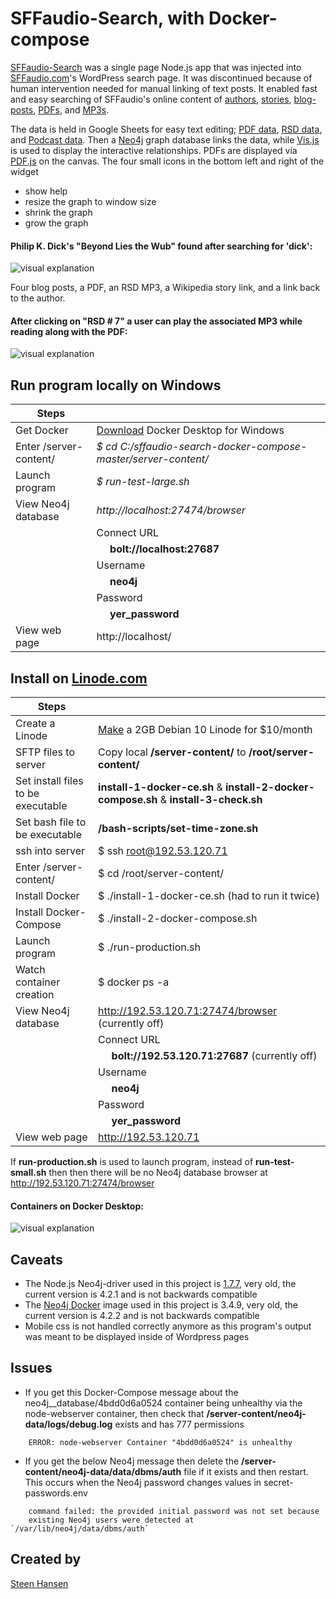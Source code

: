 

  
  


# SFFaudio-Search, with Docker-compose

  

[comment]: <>  ( Use https://stackedit.io/app# to edit )


  

[SFFaudio-Search](http://192.53.120.71) was a single page Node.js app that was injected into [SFFaudio.com](https://www.sffaudio.com/)'s WordPress search page. It was discontinued because of human intervention needed for manual linking of text posts. It enabled fast and easy searching of SFFaudio's online content of [authors](http://192.53.120.71/?author=larry-niven), [stories](http://192.53.120.71/?book=beyond-lies-the-wub&author=philip-k-dick), [blog-posts](http://192.53.120.71/?book=beyond-lies-the-wub&author=philip-k-dick&view=post_book&choice=4), [PDFs](http://192.53.120.71/?book=beyond-lies-the-wub&author=philip-k-dick&view=pdf&choice=1), and [MP3s](http://192.53.120.71/?book=beyond-lies-the-wub&author=philip-k-dick&view=rsd&choice=1).

  
The data is held in Google Sheets for easy text editing; [PDF data](https://docs.google.com/spreadsheets/d/1sbQ8NR7hvcm4EjSlyhmte0rYtI_G3vnc1o5KLPAW2lc/),
 [RSD data](https://docs.google.com/spreadsheets/d/1VFMgWy6wmTkFIpeNW-NkZdWmpz5iZcuULgMpjn8_QgU/), and 
 [Podcast data](https://docs.google.com/spreadsheets/d/1cWtA1AaY83cBuU_6vt64adDeR-dfT-X1U5VgvCRVMAg/). Then a [Neo4j](https://neo4j.com/) graph database links the data, while [Vis.js](http://visjs.org/) is used to display the interactive relationships. PDFs are displayed via [PDF.js](https://github.com/mozilla/pdf.js) on the canvas. The four small icons in the bottom left and right of the widget

- show help
- resize the graph to window size
- shrink the graph
- grow the graph
  

#### Philip K. Dick's "Beyond Lies the Wub" found after searching for 'dick':

![visual explanation](https://github.com/steenhansen/sffaudio-search/blob/master/beyond-the-wub-book.png)

Four blog posts, a PDF, an RSD MP3, a Wikipedia story link, and a link back to the author.

#### After clicking on "RSD # 7" a user can play the associated MP3 while reading along with the PDF:

![visual explanation](https://github.com/steenhansen/sffaudio-search/blob/master/beyond-the-wub-rsd.png)


## Run program locally on Windows


 

Steps | &nbsp;
------------ | -------------
Get Docker | [Download](https://hub.docker.com/editions/community/docker-ce-desktop-windows/) Docker Desktop for Windows
Enter /server-content/ | *$ cd C:/sffaudio-search-docker-compose-master/server-content/*
Launch program | *$ run-test-large&period;sh*
View Neo4j database | *http://localhost:27474/browser*
&nbsp; | Connect URL
&nbsp; |   &nbsp;&nbsp;&nbsp;&nbsp;    **bolt://localhost:27687**
&nbsp; | Username
&nbsp; |   &nbsp;&nbsp;&nbsp;&nbsp;    **neo4j**
&nbsp; | Password
&nbsp; |   &nbsp;&nbsp;&nbsp;&nbsp;    **yer_password**
View web page | http://localhost/ 


  
## Install on [Linode.com](https://www.linode.com/)


Steps | &nbsp;
------------ | -------------
Create a Linode | [Make](https://cloud.linode.com/linodes/create) a 2GB Debian 10 Linode for $10/month
SFTP files to server | Copy local **/server-content/** to **/root/server-content/**
Set install files to be executable | **install-1-docker-ce&period;sh** & **install-2-docker-compose&period;sh** & **install-3-check&period;sh**
Set bash file to be executable | **/bash-scripts/set-time-zone&period;sh**
ssh into server | $ ssh root@192.53.120.71
Enter /server-content/ | $ cd /root/server-content/
Install Docker | $ ./install-1-docker-ce.sh (had to run it twice)
Install Docker-Compose | $ ./install-2-docker-compose.sh
Launch program | $ ./run-production.sh
Watch container creation | $ docker ps -a
View Neo4j database | http://192.53.120.71:27474/browser (currently off)
&nbsp; | Connect URL
&nbsp; |   &nbsp;&nbsp;&nbsp;&nbsp;    **bolt://192.53.120.71:27687** (currently off)
&nbsp; | Username
&nbsp; |   &nbsp;&nbsp;&nbsp;&nbsp;    **neo4j**
&nbsp; | Password
&nbsp; |   &nbsp;&nbsp;&nbsp;&nbsp;    **yer_password**
View web page | http://192.53.120.71

If **run-production&period;sh** is used to launch program, instead of **run-test-small&period;sh** then then there will be no Neo4j database browser at http://192.53.120.71:27474/browser


		
#### Containers on Docker Desktop:
![visual explanation](https://github.com/steenhansen/sffaudio-search/blob/master/docker-compose.png)


## Caveats
- The Node.js Neo4j-driver used in this project is [1.7.7](https://www.npmjs.com/package/neo4j-driver/v/1.7.7), very old, the current version is 4.2.1 and is not backwards compatible
- The [Neo4j Docker](https://hub.docker.com/_/neo4j) image used in this project is 3.4.9, very old, the current version is 4.2.2 and is not backwards compatible
- Mobile css is not handled correctly anymore as this program's output was meant to be displayed inside of Wordpress pages

## Issues  
- If you get this Docker-Compose message about the neo4j__database/4bdd0d6a0524 container being unhealthy via the node-webserver container, then check that **/server-content/neo4j-data/logs/debug.log** exists and has 777 permissions
  
```
    ERROR: node-webserver Container "4bdd0d6a0524" is unhealthy
```


- If you get the below Neo4j message then delete the **/server-content/neo4j-data/data/dbms/auth** file if it exists and then restart. This occurs when the Neo4j password changes values in secret-passwords.env 

```
    command failed: the provided initial password was not set because
    existing Neo4j users were detected at `/var/lib/neo4j/data/dbms/auth`
```


## Created by


[Steen Hansen](https://github.com/steenhansen)
